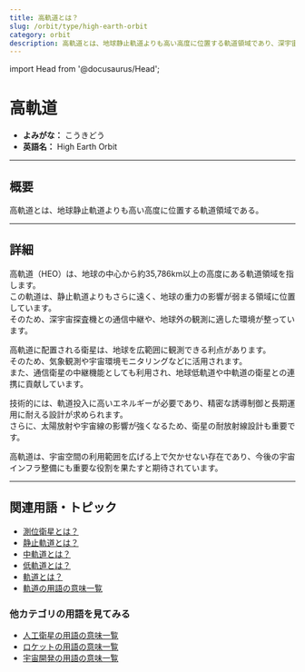 ```yaml
---
title: 高軌道とは？
slug: /orbit/type/high-earth-orbit
category: orbit
description: 高軌道とは、地球静止軌道よりも高い高度に位置する軌道領域であり、深宇宙通信や科学観測などに利用される。
---
```


import Head from '@docusaurus/Head';

<Head>
  <script type="application/ld+json">
    {`{
      "@context": "https://schema.org",
      "@type": "DefinedTerm",
      "name": "高軌道",
      "inDefinedTermSet": "https://www.space-portal.org",
      "termCode": "orbit/type/high-earth-orbit",
      "description": "高軌道とは、地球静止軌道よりも高い高度に位置する軌道領域であり、深宇宙通信や科学観測などに利用される。",
      "url": "https://www.space-portal.org/docs/orbit/type/high-earth-orbit"
    }`}
  </script>
</Head>

# 高軌道

- **よみがな：** こうきどう  
- **英語名：** High Earth Orbit  

---

## 概要

高軌道とは、地球静止軌道よりも高い高度に位置する軌道領域である。

---

## 詳細

高軌道（HEO）は、地球の中心から約35,786km以上の高度にある軌道領域を指します。  
この軌道は、静止軌道よりもさらに遠く、地球の重力の影響が弱まる領域に位置しています。  
そのため、深宇宙探査機との通信中継や、地球外の観測に適した環境が整っています。  

高軌道に配置される衛星は、地球を広範囲に観測できる利点があります。  
そのため、気象観測や宇宙環境モニタリングなどに活用されます。  
また、通信衛星の中継機能としても利用され、地球低軌道や中軌道の衛星との連携に貢献しています。  

技術的には、軌道投入に高いエネルギーが必要であり、精密な誘導制御と長期運用に耐える設計が求められます。  
さらに、太陽放射や宇宙線の影響が強くなるため、衛星の耐放射線設計も重要です。  

高軌道は、宇宙空間の利用範囲を広げる上で欠かせない存在であり、今後の宇宙インフラ整備にも重要な役割を果たすと期待されています。

---

## 関連用語・トピック

- [測位衛星とは？](/docs/satellite/type/navigation-satellite/)
- [静止軌道とは？](/docs/orbit/type/geostationary-orbit/)
- [中軌道とは？](/docs/orbit/type/medium-earth-orbit/)
- [低軌道とは？](/docs/orbit/type/low-earth-orbit/)
- [軌道とは？](/docs/orbit/orbit/)
- [軌道の用語の意味一覧](/docs/category/orbit/)

### 他カテゴリの用語を見てみる
- [人工衛星の用語の意味一覧](/docs/category/satellite/)
- [ロケットの用語の意味一覧](/docs/category/rocket/)
- [宇宙開発の用語の意味一覧](/docs/category/glossary/)